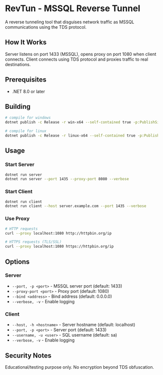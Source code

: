 # RevTun - MSSQL Reverse Tunnel

A reverse tunneling tool that disguises network traffic as MSSQL communications using the TDS protocol.

## How It Works

Server listens on port 1433 (MSSQL), opens proxy on port 1080 when client connects. Client connects using TDS protocol and proxies traffic to real destinations.

## Prerequisites

- .NET 8.0 or later

## Building

```bash
# compile for windows
dotnet publish -c Release -r win-x64 --self-contained true -p:PublishSingleFile=true -p:PublishTrimmed=true

# compile for linux
dotnet publish -c Release -r linux-x64 --self-contained true -p:PublishSingleFile=true -p:PublishTrimmed=true
```

## Usage

### Start Server
```bash
dotnet run server
dotnet run server --port 1435 --proxy-port 8080 --verbose
```

### Start Client
```bash
dotnet run client
dotnet run client --host server.example.com --port 1435 --verbose
```

### Use Proxy
```bash
# HTTP requests
curl --proxy localhost:1080 http://httpbin.org/ip

# HTTPS requests (TLS/SSL)
curl --proxy localhost:1080 https://httpbin.org/ip
```

## Options

### Server
- `--port, -p <port>` - MSSQL server port (default: 1433)
- `--proxy-port <port>` - Proxy port (default: 1080)
- `--bind <address>` - Bind address (default: 0.0.0.0)
- `--verbose, -v` - Enable logging

### Client
- `--host, -h <hostname>` - Server hostname (default: localhost)
- `--port, -p <port>` - Server port (default: 1433)
- `--username, -u <user>` - SQL username (default: sa)
- `--verbose, -v` - Enable logging

## Security Notes

Educational/testing purpose only. No encryption beyond TDS obfuscation.
